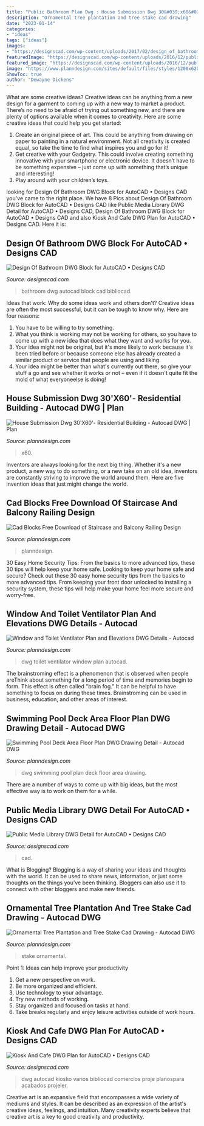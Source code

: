 ```yaml
---
title: "Public Bathroom Plan Dwg : House Submission Dwg 30&#039;x60&#039;- Residential Building"
description: "Ornamental tree plantation and tree stake cad drawing"
date: "2023-01-14"
categories:
- "ideas"
tags: ["ideas"]
images:
- "https://designscad.com/wp-content/uploads/2017/02/design_of_bathroom_dwg_block_for_autocad_14985.gif"
featuredImage: "https://designscad.com/wp-content/uploads/2016/12/public_media_library_dwg_detail_for_autocad_63598.gif"
featured_image: "https://designscad.com/wp-content/uploads/2016/12/public_media_library_dwg_detail_for_autocad_63598.gif"
image: "https://www.planndesign.com/sites/default/files/styles/1200x620/public/2021/01/ornamental-tree-plantation-and-tree-stake-cad-drawing.jpg?itok=_CaAKBjV"
ShowToc: true
author: "Dewayne Dickens"
---
```



What are some creative ideas?
Creative ideas can be anything from a new design for a garment to coming up with a new way to market a product. There’s no need to be afraid of trying out something new, and there are plenty of options available when it comes to creativity. Here are some creative ideas that could help you get started: 
1. Create an original piece of art. This could be anything from drawing on paper to painting in a natural environment. Not all creativity is created equal, so take the time to find what inspires you and go for it! 
2. Get creative with your Gadgetry. This could involve creating something innovative with your smartphone or electronic device. It doesn’t have to be something expensive – just come up with something that’s unique and interesting! 
3. Play around with your children’s toys.

	

		
looking for Design Of Bathroom DWG Block for AutoCAD • Designs CAD you've came to the right place. We have 8 Pics about Design Of Bathroom DWG Block for AutoCAD • Designs CAD like Public Media Library DWG Detail for AutoCAD • Designs CAD, Design Of Bathroom DWG Block for AutoCAD • Designs CAD and also Kiosk And Cafe DWG Plan for AutoCAD • Designs CAD. Here it is:
		
    
## Design Of Bathroom DWG Block For AutoCAD • Designs CAD

<img loading=lazy src="https://designscad.com/wp-content/uploads/2017/02/design_of_bathroom_dwg_block_for_autocad_14985.gif" onerror="this.onerror=null;this.src='https://tse2.mm.bing.net/th?id=OIP.nm7uh5PEXgRN9bnHpabEqQHaEv&amp;pid=15.1';" alt="Design Of Bathroom DWG Block for AutoCAD • Designs CAD">

_Source: designscad.com_

>bathroom dwg autocad block cad bibliocad. 

	

Ideas that work: Why do some ideas work and others don't?
Creative ideas are often the most successful, but it can be tough to know why. Here are four reasons:
1. You have to be willing to try something.
2. What you think is working may not be working for others, so you have to come up with a new idea that does what they want and works for you.
3. Your idea might not be original, but it's more likely to work because it's been tried before or because someone else has already created a similar product or service that people are using and liking.
4. Your idea might be better than what's currently out there, so give your stuff a go and see whether it works or not – even if it doesn't quite fit the mold of what everyoneelse is doing!

    
## House Submission Dwg 30&#039;X60&#039;- Residential Building - Autocad DWG | Plan

<img loading=lazy src="https://www.planndesign.com/sites/default/files/styles/1200x620/public/dwgs/2018/04/19/image1_26.jpg?itok=npYGqmLJ" onerror="this.onerror=null;this.src='https://tse4.mm.bing.net/th?id=OIP.Cj3VsbHmauaOVBZJSGi69AHaD0&amp;pid=15.1';" alt="House Submission Dwg 30&#039;X60&#039;- Residential Building - Autocad DWG | Plan">

_Source: planndesign.com_

>x60. 

	

Inventors are always looking for the next big thing. Whether it's a new product, a new way to do something, or a new take on an old idea, inventors are constantly striving to improve the world around them. Here are five invention ideas that just might change the world.

    
## Cad Blocks Free Download Of Staircase And Balcony Railing Design

<img loading=lazy src="http://www.planndesign.com/sites/default/files/styles/1200x620/public/2019/09/cad-blocks-free-download-of-staircase-and-balcony-railing-design.jpg?itok=Tw5vCTNT" onerror="this.onerror=null;this.src='https://tse4.mm.bing.net/th?id=OIP._K1sWdSo0imNh5bkfZviHQHaD0&amp;pid=15.1';" alt="Cad Blocks Free Download of Staircase and Balcony Railing Design">

_Source: planndesign.com_

>planndesign. 

	

30 Easy Home Security Tips: From the basics to more advanced tips, these 30 tips will help keep your home safe.
Looking to keep your home safe and secure? Check out these 30 easy home security tips from the basics to more advanced tips. From keeping your front door unlocked to installing a security system, these tips will help make your home feel more secure and worry-free.

    
## Window And Toilet Ventilator Plan And Elevations DWG Details - Autocad

<img loading=lazy src="https://www.planndesign.com/sites/default/files/styles/400x310/public/2019/04/window-and-toilet-ventilator-dwg-details.jpg?itok=M-4hxISA" onerror="this.onerror=null;this.src='https://tse4.mm.bing.net/th?id=OIP.lySHgkcgeA5k69Wj7v7xHgAAAA&amp;pid=15.1';" alt="Window and Toilet Ventilator Plan and Elevations DWG Details - Autocad">

_Source: planndesign.com_

>dwg toilet ventilator window plan autocad. 

	

The brainstroming effect is a phenomenon that is observed when people areThink about something for a long period of time and memories begin to form. This effect is often called "brain fog." It can be helpful to have something to focus on during these times. Brainstroming can be used in business, education, and other areas of interest.

    
## Swimming Pool Deck Area Floor Plan DWG Drawing Detail - Autocad DWG

<img loading=lazy src="https://www.planndesign.com/sites/default/files/styles/1200x620/public/2020/06/swimming-pool-deck-area-floor-plan-dwg-drawing-detail.jpg?itok=SwpHL-LJ" onerror="this.onerror=null;this.src='https://tse3.mm.bing.net/th?id=OIP.eqrO8ZYtYCDM0zVTQhNqfAHaD0&amp;pid=15.1';" alt="Swimming Pool Deck Area Floor Plan DWG Drawing Detail - Autocad DWG">

_Source: planndesign.com_

>dwg swimming pool plan deck floor area drawing. 

	

There are a number of ways to come up with big ideas, but the most effective way is to work on them for a while.

    
## Public Media Library DWG Detail For AutoCAD • Designs CAD

<img loading=lazy src="https://designscad.com/wp-content/uploads/2016/12/public_media_library_dwg_detail_for_autocad_63598.gif" onerror="this.onerror=null;this.src='https://tse1.mm.bing.net/th?id=OIP.276cLVZeP35dxcD0k6_FkAHaD7&amp;pid=15.1';" alt="Public Media Library DWG Detail for AutoCAD • Designs CAD">

_Source: designscad.com_

>cad. 

	

What is Blogging?
Blogging is a way of sharing your ideas and thoughts with the world. It can be used to share news, information, or just some thoughts on the things you’ve been thinking. Bloggers can also use it to connect with other bloggers and make new friends.

    
## Ornamental Tree Plantation And Tree Stake Cad Drawing - Autocad DWG

<img loading=lazy src="https://www.planndesign.com/sites/default/files/styles/1200x620/public/2021/01/ornamental-tree-plantation-and-tree-stake-cad-drawing.jpg?itok=_CaAKBjV" onerror="this.onerror=null;this.src='https://tse4.mm.bing.net/th?id=OIP.Cm4Q88OpDiKsRkoU78DqfgHaD0&amp;pid=15.1';" alt="Ornamental Tree Plantation and Tree Stake Cad Drawing - Autocad DWG">

_Source: planndesign.com_

>stake ornamental. 

	

Point 1: Ideas can help improve your productivity
1. Get a new perspective on work.
2. Be more organized and efficient.
3. Use technology to your advantage.
4. Try new methods of working.
5. Stay organized and focused on tasks at hand.
6. Take breaks regularly and enjoy leisure activities outside of work hours.

    
## Kiosk And Cafe DWG Plan For AutoCAD • Designs CAD

<img loading=lazy src="https://designscad.com/wp-content/uploads/2016/12/kiosk_and_cafe_dwg_plan_for_autocad_26988.gif" onerror="this.onerror=null;this.src='https://tse1.mm.bing.net/th?id=OIP.MWJWY0VEXZ8awy9cebhBAAHaDr&amp;pid=15.1';" alt="Kiosk And Cafe DWG Plan for AutoCAD • Designs CAD">

_Source: designscad.com_

>dwg autocad kiosko varios bibliocad comercios proje planospara acabados projeler. 

	

Creative art is an expansive field that encompasses a wide variety of mediums and styles. It can be described as an expression of the artist's creative ideas, feelings, and intuition. Many creativity experts believe that creative art is a key to good creativity and productivity.


